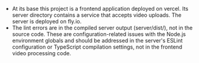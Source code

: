 - At its base this project is a frontend application deployed on vercel. Its server directory contains a service that accepts video uploads. The server is deployed on fly.io.
- The lint errors are in the compiled server output (server/dist/), not in the source code. These are configuration-related issues with the Node.js environment globals and should be addressed in the server's ESLint configuration or TypeScript compilation  settings, not in the frontend video processing code.
